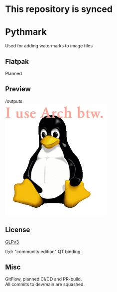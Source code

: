 # This repository is synced
# Pythmark
Used for adding watermarks to image files

## Flatpak
Planned

## Preview
/outputs<br>
![Preview](assets/pengu.png)

## License
[GLPv3](https://www.qt.io/licensing/open-source-lgpl-obligations)

tl;dr "community edition" QT binding.<br>

## Misc
GitFlow, planned CI/CD and PR-build.<br>
All commits to dev/main are squashed.
